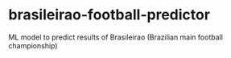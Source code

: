 # brasileirao-football-predictor
ML model to predict results of Brasileirao (Brazilian main football championship)
